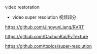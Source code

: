 

video restoration
- video super resolution 视频超分

https://github.com/JingyunLiang/RVRT

https://github.com/DachunKai/EvTexture

https://github.com/topics/super-resolution